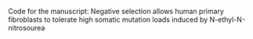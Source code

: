 Code for the manuscript: Negative selection allows human primary fibroblasts to tolerate high somatic mutation loads induced by N-ethyl-N-nitrosourea
